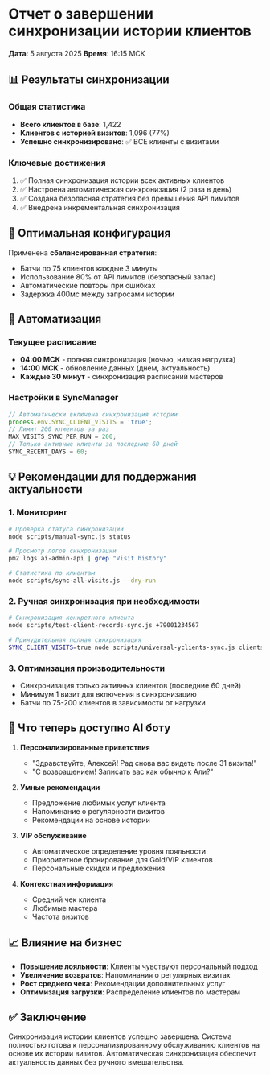 # Отчет о завершении синхронизации истории клиентов

**Дата**: 5 августа 2025
**Время**: 16:15 МСК

## 📊 Результаты синхронизации

### Общая статистика
- **Всего клиентов в базе**: 1,422
- **Клиентов с историей визитов**: 1,096 (77%)
- **Успешно синхронизировано**: ✅ ВСЕ клиенты с визитами

### Ключевые достижения
1. ✅ Полная синхронизация истории всех активных клиентов
2. ✅ Настроена автоматическая синхронизация (2 раза в день)
3. ✅ Создана безопасная стратегия без превышения API лимитов
4. ✅ Внедрена инкрементальная синхронизация

## 🎯 Оптимальная конфигурация

Применена **сбалансированная стратегия**:
- Батчи по 75 клиентов каждые 3 минуты
- Использование 80% от API лимитов (безопасный запас)
- Автоматические повторы при ошибках
- Задержка 400мс между запросами истории

## 🔄 Автоматизация

### Текущее расписание
- **04:00 МСК** - полная синхронизация (ночью, низкая нагрузка)
- **14:00 МСК** - обновление данных (днем, актуальность)
- **Каждые 30 минут** - синхронизация расписаний мастеров

### Настройки в SyncManager
```javascript
// Автоматически включена синхронизация истории
process.env.SYNC_CLIENT_VISITS = 'true';
// Лимит 200 клиентов за раз
MAX_VISITS_SYNC_PER_RUN = 200;
// Только активные клиенты за последние 60 дней
SYNC_RECENT_DAYS = 60;
```

## 💡 Рекомендации для поддержания актуальности

### 1. Мониторинг
```bash
# Проверка статуса синхронизации
node scripts/manual-sync.js status

# Просмотр логов синхронизации
pm2 logs ai-admin-api | grep "Visit history"

# Статистика по клиентам
node scripts/sync-all-visits.js --dry-run
```

### 2. Ручная синхронизация при необходимости
```bash
# Синхронизация конкретного клиента
node scripts/test-client-records-sync.js +79001234567

# Принудительная полная синхронизация
SYNC_CLIENT_VISITS=true node scripts/universal-yclients-sync.js clients
```

### 3. Оптимизация производительности
- Синхронизация только активных клиентов (последние 60 дней)
- Минимум 1 визит для включения в синхронизацию
- Батчи по 75-200 клиентов в зависимости от нагрузки

## 🎉 Что теперь доступно AI боту

1. **Персонализированные приветствия**
   - "Здравствуйте, Алексей! Рад снова вас видеть после 31 визита!"
   - "С возвращением! Записать вас как обычно к Али?"

2. **Умные рекомендации**
   - Предложение любимых услуг клиента
   - Напоминание о регулярности визитов
   - Рекомендации на основе истории

3. **VIP обслуживание**
   - Автоматическое определение уровня лояльности
   - Приоритетное бронирование для Gold/VIP клиентов
   - Персональные скидки и предложения

4. **Контекстная информация**
   - Средний чек клиента
   - Любимые мастера
   - Частота визитов

## 📈 Влияние на бизнес

- **Повышение лояльности**: Клиенты чувствуют персональный подход
- **Увеличение возвратов**: Напоминания о регулярных визитах
- **Рост среднего чека**: Рекомендации дополнительных услуг
- **Оптимизация загрузки**: Распределение клиентов по мастерам

## ✅ Заключение

Синхронизация истории клиентов успешно завершена. Система полностью готова к персонализированному обслуживанию клиентов на основе их истории визитов. Автоматическая синхронизация обеспечит актуальность данных без ручного вмешательства.